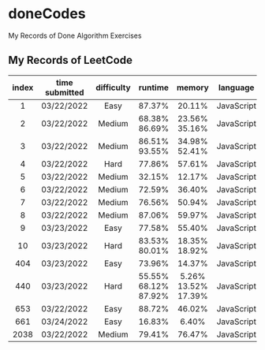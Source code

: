 # doneCodes

My Records of Done Algorithm Exercises

## My Records of LeetCode

| index | time submitted | difficulty |          runtime           |          memory           |  language  |
| :---: | :------------: | :--------: | :------------------------: | :-----------------------: | :--------: |
|   1   |   03/22/2022   |    Easy    |           87.37%           |          20.11%           | JavaScript |
|   2   |   03/22/2022   |   Medium   |      68.38%<br>86.69%      |     23.56%<br>35.16%      | JavaScript |
|   3   |   03/22/2022   |   Medium   |      86.51%<br>93.55%      |     34.98%<br>52.41%      | JavaScript |
|   4   |   03/22/2022   |    Hard    |           77.86%           |          57.61%           | JavaScript |
|   5   |   03/22/2022   |   Medium   |           32.15%           |          12.17%           | JavaScript |
|   6   |   03/22/2022   |   Medium   |           72.59%           |          36.40%           | JavaScript |
|   7   |   03/22/2022   |   Medium   |           76.56%           |          50.94%           | JavaScript |
|   8   |   03/22/2022   |   Medium   |           87.06%           |          59.97%           | JavaScript |
|   9   |   03/23/2022   |    Easy    |           77.58%           |          55.40%           | JavaScript |
|  10   |   03/23/2022   |    Hard    |      83.53%<br>80.01%      |     18.35%<br>18.92%      | JavaScript |
|  404  |   03/23/2022   |    Easy    |           73.96%           |          14.37%           | JavaScript |
|  440  |   03/23/2022   |    Hard    | 55.55%<br>68.12%<br>87.92% | 5.26%<br>13.52%<br>17.39% | JavaScript |
|  653  |   03/22/2022   |    Easy    |           88.72%           |          46.02%           | JavaScript |
|  661  |   03/24/2022   |    Easy    |           16.83%           |           6.40%           | JavaScript |
| 2038  |   03/22/2022   |   Medium   |           79.41%           |          76.47%           | JavaScript |
